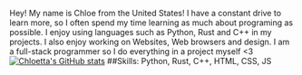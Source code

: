 Hey!
My name is Chloe from the United States! I have a constant drive to learn more, so I often spend my time learning as much about programing as possible. I enjoy using languages such as Python, Rust and C++ in my projects. I also enjoy working on Websites, Web browsers
and design. I am a full-stack programmer so I do everything in a project myself <3
[![Chloetta's GitHub stats](https://github-readme-stats.vercel.app/api?username=chloetta)](https://github.com/chloetta/github-readme-stats)
##Skills:
Python, Rust, C++, HTML, CSS, JS
